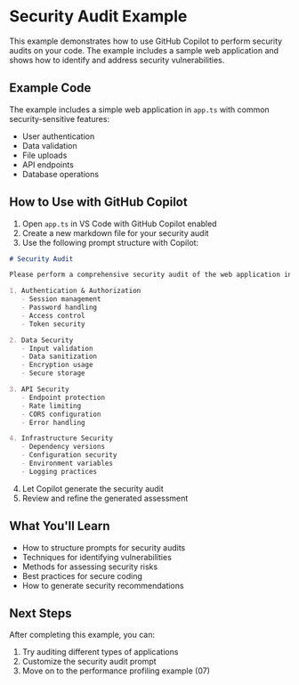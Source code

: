 # Security Audit Example

This example demonstrates how to use GitHub Copilot to perform security audits on your code. The example includes a sample web application and shows how to identify and address security vulnerabilities.

## Example Code

The example includes a simple web application in `app.ts` with common security-sensitive features:
- User authentication
- Data validation
- File uploads
- API endpoints
- Database operations

## How to Use with GitHub Copilot

1. Open `app.ts` in VS Code with GitHub Copilot enabled
2. Create a new markdown file for your security audit
3. Use the following prompt structure with Copilot:

```markdown
# Security Audit

Please perform a comprehensive security audit of the web application in the workspace. Focus on:

1. Authentication & Authorization
   - Session management
   - Password handling
   - Access control
   - Token security

2. Data Security
   - Input validation
   - Data sanitization
   - Encryption usage
   - Secure storage

3. API Security
   - Endpoint protection
   - Rate limiting
   - CORS configuration
   - Error handling

4. Infrastructure Security
   - Dependency versions
   - Configuration security
   - Environment variables
   - Logging practices
```

4. Let Copilot generate the security audit
5. Review and refine the generated assessment

## What You'll Learn

- How to structure prompts for security audits
- Techniques for identifying vulnerabilities
- Methods for assessing security risks
- Best practices for secure coding
- How to generate security recommendations

## Next Steps

After completing this example, you can:
1. Try auditing different types of applications
2. Customize the security audit prompt
3. Move on to the performance profiling example (07) 